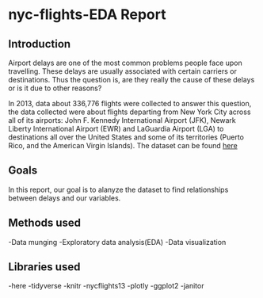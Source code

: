 # nyc-flights-EDA Report

## Introduction 
Airport delays are one of the most common problems people face upon travelling. These delays are usually associated with certain carriers or destinations. Thus the question is, are they really the cause of these delays or is it due to other reasons?

In 2013, data about 336,776 flights were collected to answer this question, the data collected were about flights departing from New York City across all of its airports: John F. Kennedy International Airport (JFK), Newark Liberty International Airport (EWR) and LaGuardia Airport (LGA) to destinations all over the United States and some of its territories (Puerto Rico, and the American Virgin Islands). The dataset can be found [here](https://data.world/bob-wakefield/flights)
<br>

## Goals

In this report, our goal is to alanyze the dataset to find relationships between delays and our variables.
<br>

## Methods used
-Data munging
-Exploratory data analysis(EDA)
-Data visualization
<br>

## Libraries used
-here
-tidyverse
-knitr
-nycflights13
-plotly
-ggplot2
-janitor

